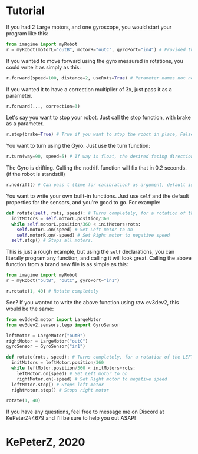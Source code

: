 # Tutorial

If you had 2 Large motors, and one gyroscope, you would start your program like this:
```python
from imagine import myRobot
r = myRobot(motorL="outB", motorR="outC", gyroPort="in4") # Provided that these are the ports
```

If you wanted to move forward using the gyro measured in rotations, you could write it as simply as this: 
```python
r.forward(speed=100, distance=2, useRots=True) # Parameter names not necessary
```

If you wanted it to have a correction multiplier of 3x, just pass it as a parameter.
```python
r.forward(..., correction=3)
```

Let's say you want to stop your robot. Just call the stop function, with brake as a parameter. 
```python
r.stop(brake=True) # True if you want to stop the robot in place, False if you just want to cut the power to the motors.
```

You want to turn using the Gyro. Just use the turn function:
```python
r.turn(way=90, speed=5) # If way is float, the desired facing direction will be the current heading +/- way
```

The Gyro is drifting. Calling the nodrift function will fix that in 0.2 seconds. (if the robot is standstill) 
```python
r.nodrift() # Can pass t (time for calibration) as argument, default is 0.2s
```

You want to write your own built-in functions. Just use ```self``` and the default properties for the sensors, and you're good to go. For example:
```python
def rotate(self, rots, speed): # Turns completely, for a rotation of the LEFT motor
  initMotors = self.motorL.position/360
  while self.motorL.position/360 < initMotors+rots:
    self.motorL.on(speed) # Set Left motor to on
    self.motorR.on(-speed) # Set Right motor to negative speed
  self.stop() # Stops all motors.
```
This is just a rough example, but using the `self` declarations, you can literally program any function, and calling it will look great. Calling the above function from a brand new file is as simple as this: 
```python
from imagine import myRobot
r = myRobot("outB", "outC", gyroPort="in1")

r.rotate(1, 40) # Rotate completely 
```

See? If you wanted to write the above function using raw ev3dev2, this would be the same: 
```python
from ev3dev2.motor import LargeMotor
from ev3dev2.sensors.lego import GyroSensor

leftMotor = LargeMotor("outB")
rightMotor = LargeMotor("outC")
gyroSensor = GyroSensor("in1")

def rotate(rots, speed): # Turns completely, for a rotation of the LEFT motor
  initMotors = leftMotor.position/360
  while leftMotor.position/360 < initMotors+rots:
    leftMotor.on(speed) # Set Left motor to on
    rightMotor.on(-speed) # Set Right motor to negative speed
  leftMotor.stop() # Stops left motor
  rightMotor.stop() # Stops right motor

rotate(1, 40)
```

If you have any questions, feel free to message me on Discord at KePeterZ#4679 and I'll be sure to help you out ASAP!

# KePeterZ, 2020